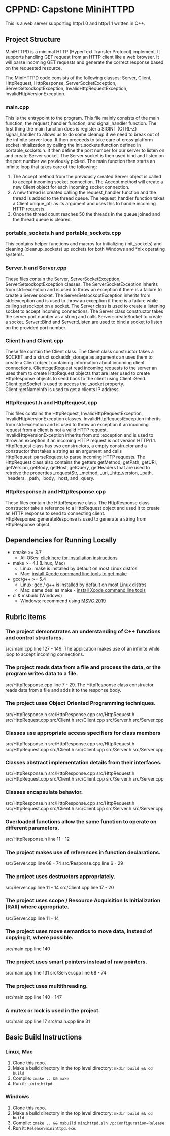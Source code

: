 # CPPND: Capstone MiniHTTPD

This is a web server supporting http/1.0 and http/1.1 written in C++.

## Project Structure
MiniHTTPD is a minimal HTTP (HyperText Transfer Protocol) implement. It supports handling GET request from an HTTP client like a web browser. It will parse incoming GET requests and generate the correct response based on the requested resource.

The MiniHTTPD code consists of the following classes: Server, Client, HttpRequest, HttpResponse, ServerSocketException, ServerSetsockoptException, InvalidHttpRequestException, InvalidHttpVersionException.

### main.cpp
This is the entrypoint to the program. This file mainly consists of the main function, the request_handler function, and signal_handler function. The first thing the main function does is register a SIGINT (CTRL-Z) signal_handler to allows us to do some cleanup if we need to break out of the infinite server loop. It then proceeds to take care of cross-platform socket initialization by calling the init_sockets function defined in portable_sockets.h. It then define the port number for our server to listen on and create Server socket. The Server socket is then used bind and listen on the port number we previously picked. The main function then starts an infinite loop that takes care of the following:

1. The Accept method from the previously created Server object is called to accept incoming socket connection. The Accept method will create a new Client object for each incoming socket connection.
2. A new thread is created calling the request_handler function and the thread is added to the thread queue. The request_handler function takes a Client unique_ptr as its argument and uses this to handle incoming HTTP requests.
3. Once the thread count reaches 50 the threads in the queue joined and the thread queue is cleared.

### portable_sockets.h and portable_sockets.cpp
This contains helper functions and macros for initializing (init_sockets) and cleaning (cleanup_sockets) up sockets for both Windows and *nix operating systems.

### Server.h and Server.cpp
These files contain the Server, ServerSocketException, ServerSetsockoptException classes. The ServerSocketException inherits from std::exception and is used to throw an exception if there is a failure to create a Server socket. The ServerSetsockoptException inherits from std::exception and is used to throw an exception if there is a failure while calling setsockopt on a socket. The Server class is used to create a listening socket to accept incoming connections. The Server class constructor takes the server port number as a string and calls Server::createSocket to create a socket. Server::Bind and Server::Listen are used to bind a socket to listen on the provided port number.

### Client.h and Client.cpp
These file contain the Client class. The Client class constructor takes a SOCKET and a struct sockaddr_storage as arguments an uses them to create a Client object containing information about incoming client connections. Client::getRequest read incoming requests to the server an uses them to create HttpRequest objects that are later used to create HttpResponse objects to send back to the client using Client::Send. Client::getSocket is used to access the _socket property. Client::getNameInfo is used to get a clients IP address.

### HttpRequest.h and HttpRequest.cpp
This files contains the HttpRequest, InvalidHttpRequestException, InvalidHttpVersionException classes. InvalidHttpRequestException inherits from std::exception and is used to throw an exception if an incoming request from a client is not a valid HTTP request. InvalidHttpVersionException inherits from std::exception and is used to throw an exception if an incoming HTTP request is not version HTTP/1.1. HttpRequest class has two constructors, a empty constructor and a constructor that takes a string as an argument and calls HttpRequest::parseRequest to parse incoming HTTP requests. The HttpRequest class also contains the getters getMethod, getPath, getURI, getVersion, getBody, getHost, getQuery, getHeaders that are used to retreive the properties _requestStr, _method, _uri, _http_version, _path, _headers, _path, _body, _host, and _query.

### HttpResponse.h and HttpResponse.cpp
These files contain the HttpResponse class. The HttpResponse class constructor take a reference to a  HttpRequest object and used it to create an HTTP response to send to connecting client. HttpResponse::generateResponse is used to generate a string from HttpResponse object.


## Dependencies for Running Locally
* cmake >= 3.7
  * All OSes: [click here for installation instructions](https://cmake.org/install/)
* make >= 4.1 (Linux, Mac) 
  * Linux: make is installed by default on most Linux distros
  * Mac: [install Xcode command line tools to get make](https://developer.apple.com/xcode/features/)
* gcc/g++ >= 5.4
  * Linux: gcc / g++ is installed by default on most Linux distros
  * Mac: same deal as make - [install Xcode command line tools](https://developer.apple.com/xcode/features/)
* cl & msbuild (Windows)
  * Windows: recommend using [MSVC 2019](https://visualstudio.microsoft.com/downloads/#build-tools-for-visual-studio-2019)

## Rubric items

### The project demonstrates an understanding of C++ functions and control structures.
src/main.cpp line 127 - 149. The application makes use of an infinite while loop to accept incoming connections.

### The project reads data from a file and process the data, or the program writes data to a file.
src/HttpResponse.cpp line 7 - 29. The HttpResponse class constructor reads data from a file and adds it to the response body.

### The project uses Object Oriented Programming techniques.
src/HttpResponse.h
src/HttpResponse.cpp
src/HttpRequest.h
src/HttpRequest.cpp
src/Client.h
src/Client.cpp
src/Server.h
src/Server.cpp

### Classes use appropriate access specifiers for class members
src/HttpResponse.h
src/HttpResponse.cpp
src/HttpRequest.h
src/HttpRequest.cpp
src/Client.h
src/Client.cpp
src/Server.h
src/Server.cpp

### Classes abstract implementation details from their interfaces.
src/HttpResponse.h
src/HttpResponse.cpp
src/HttpRequest.h
src/HttpRequest.cpp
src/Client.h
src/Client.cpp
src/Server.h
src/Server.cpp

### Classes encapsulate behavior.
src/HttpResponse.h
src/HttpResponse.cpp
src/HttpRequest.h
src/HttpRequest.cpp
src/Client.h
src/Client.cpp
src/Server.h
src/Server.cpp

### Overloaded functions allow the same function to operate on different parameters.
src/HttpResponse.h line 11 - 12

### The project makes use of references in function declarations.
src/Server.cpp line 68 - 74
src/Response.cpp line 6 - 29

### The project uses destructors appropriately.
src/Server.cpp line 11 - 14
src/Client.cpp line 17 - 20

### The project uses scope / Resource Acquisition Is Initialization (RAII) where appropriate.
src/Server.cpp line 11 - 14

### The project uses move semantics to move data, instead of copying it, where possible.
src/main.cpp line 140

### The project uses smart pointers instead of raw pointers.
src/main.cpp line 131
src/Server.cpp line 68 - 74

### The project uses multithreading.
src/main.cpp line 140 - 147

### A mutex or lock is used in the project.
src/main.cpp line 17
src/main.cpp line 31

## Basic Build Instructions

### Linux, Mac
1. Clone this repo.
2. Make a build directory in the top level directory: `mkdir build && cd build`
3. Compile: `cmake .. && make`
4. Run it: `./minihttpd`.

### Windows
1. Clone this repo.
2. Make a build directory in the top level directory: `mkdir build && cd build`
3. Compile: `cmake .. && msbuild minihttpd.sln /p:Configuration=Release`
4. Run it: `Release\minihttpd.exe`.
